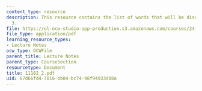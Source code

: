 ```yaml
---
content_type: resource
description: This resource contains the list of words that will be discussed in day
  3.
file: https://ol-ocw-studio-app-production.s3.amazonaws.com/courses/24-942-grammar-of-a-less-familiar-language-spring-2003/67d66fd47016bb04bc7498f94933d88a_11182_2.pdf
file_type: application/pdf
learning_resource_types:
- Lecture Notes
ocw_type: OCWFile
parent_title: Lecture Notes
parent_type: CourseSection
resourcetype: Document
title: 11182_2.pdf
uid: 67d66fd4-7016-bb04-bc74-98f94933d88a
---
```

